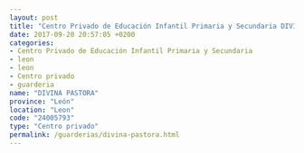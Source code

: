 ```yaml
---
layout: post
title: "Centro Privado de Educación Infantil Primaria y Secundaria DIVINA PASTORA"
date: 2017-09-20 20:57:05 +0200
categories:
- Centro Privado de Educación Infantil Primaria y Secundaria
- leon
- leon
- Centro privado
- guarderia
name: "DIVINA PASTORA"
province: "León"
location: "Leon"
code: "24005793"
type: "Centro privado"
permalink: /guarderias/divina-pastora.html
---
```

